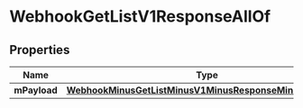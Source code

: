 
# WebhookGetListV1ResponseAllOf

## Properties
Name | Type | Description | Notes
------------ | ------------- | ------------- | -------------
**mPayload** | [**WebhookMinusGetListMinusV1MinusResponseMinusMPayload**](WebhookMinusGetListMinusV1MinusResponseMinusMPayload.md) |  | 



